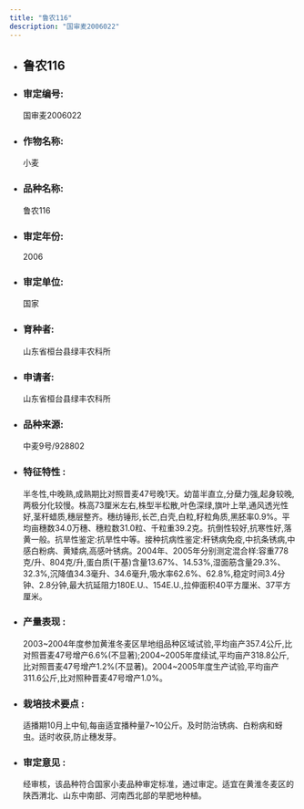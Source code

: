 ```yaml
---
title: "鲁农116"
description: "国审麦2006022"
---
```

* ## 鲁农116
* ###  审定编号:  
   国审麦2006022

*  ### 作物名称:  
   小麦

*   ###  品种名称: 
    鲁农116

*   ### 审定年份: 
    2006

*   ### 审定单位:  
    国家

*   ### 育种者:  
    山东省桓台县绿丰农科所

*   ### 申请者:  
    山东省桓台县绿丰农科所

*   ### 品种来源:  
    中麦9号/928802

*   ### 特征特性 : 
    半冬性,中晚熟,成熟期比对照晋麦47号晚1天。幼苗半直立,分蘖力强,起身较晚,两极分化较慢。株高73厘米左右,株型半松散,叶色深绿,旗叶上举,通风透光性好,茎秆蜡质,穗层整齐。穗纺锤形,长芒,白壳,白粒,籽粒角质,黑胚率0.9%。平均亩穗数34.0万穗、穗粒数31.0粒、千粒重39.2克。抗倒性较好,抗寒性好,落黄一般。抗旱性鉴定:抗旱性中等。接种抗病性鉴定:秆锈病免疫,中抗条锈病,中感白粉病、黄矮病,高感叶锈病。2004年、2005年分别测定混合样:容重778克/升、804克/升,蛋白质(干基)含量13.67%、14.53%,湿面筋含量29.3%、32.3%,沉降值34.3毫升、34.6毫升,吸水率62.6%、62.8%,稳定时间3.4分钟、2.8分钟,最大抗延阻力180E.U.、154E.U.,拉伸面积40平方厘米、37平方厘米。

*   ### 产量表现 : 
    2003~2004年度参加黄淮冬麦区旱地组品种区域试验,平均亩产357.4公斤,比对照晋麦47号增产6.6%(不显著);2004~2005年度续试,平均亩产318.8公斤,比对照晋麦47号增产1.2%(不显著)。2004~2005年度生产试验,平均亩产311.6公斤,比对照种晋麦47号增产1.0%。

*   ### 栽培技术要点 : 
    适播期10月上中旬,每亩适宜播种量7~10公斤。及时防治锈病、白粉病和蚜虫。适时收获,防止穗发芽。

*   ### 审定意见 : 
    经审核，该品种符合国家小麦品种审定标准，通过审定。适宜在黄淮冬麦区的陕西渭北、山东中南部、河南西北部的旱肥地种植。
